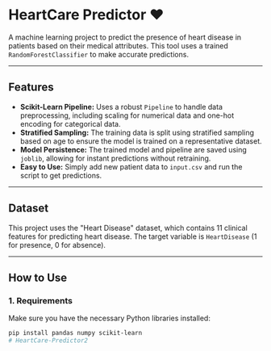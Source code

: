 # HeartCare Predictor ❤️

A machine learning project to predict the presence of heart disease in patients based on their medical attributes. This tool uses a trained `RandomForestClassifier` to make accurate predictions.

---

## Features

* **Scikit-Learn Pipeline:** Uses a robust `Pipeline` to handle data preprocessing, including scaling for numerical data and one-hot encoding for categorical data.
* **Stratified Sampling:** The training data is split using stratified sampling based on age to ensure the model is trained on a representative dataset.
* **Model Persistence:** The trained model and pipeline are saved using `joblib`, allowing for instant predictions without retraining.
* **Easy to Use:** Simply add new patient data to `input.csv` and run the script to get predictions.

---

## Dataset

This project uses the "Heart Disease" dataset, which contains 11 clinical features for predicting heart disease. The target variable is `HeartDisease` (1 for presence, 0 for absence).

---

## How to Use

### 1. Requirements

Make sure you have the necessary Python libraries installed:
```bash
pip install pandas numpy scikit-learn
#   H e a r t C a r e - P r e d i c t o r 2  
 